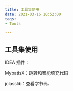 ```yaml
---
title: 工具集使用
date: 2021-03-16 10:52:00
tags: 
- Tools

---
```


## 工具集使用



IDEA 插件：

MybatisX：跳转和智能填充代码

jclasslib：查看字节码、

